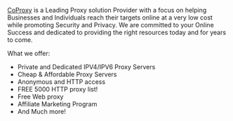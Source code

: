 [CoProxy](https://coproxy.io) is a Leading Proxy solution Provider with a focus on helping Businesses and Individuals reach their targets online at a very low cost while promoting Security and Privacy. We are committed to your Online Success and dedicated to providing the right resources today and for years to come.

What we offer:
- Private and Dedicated IPV4/IPV6 Proxy Servers
- Cheap & Affordable Proxy Servers
- Anonymous and HTTP access
- FREE 5000 HTTP proxy list!
- Free Web proxy
- Affiliate Marketing Program
- And Much more!
